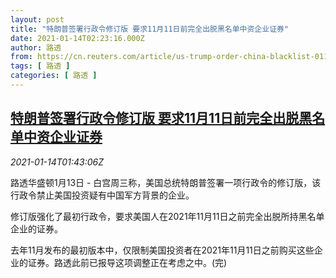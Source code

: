 ```yaml
---
layout: post
title: "特朗普签署行政令修订版 要求11月11日前完全出脱黑名单中资企业证券"
date: 2021-01-14T02:23:16.000Z
author: 路透
from: https://cn.reuters.com/article/us-trump-order-china-blacklist-0114-idCNKBS29J06V
tags: [ 路透 ]
categories: [ 路透 ]
---
```

<!--1610590996000-->
[特朗普签署行政令修订版 要求11月11日前完全出脱黑名单中资企业证券](https://cn.reuters.com/article/us-trump-order-china-blacklist-0114-idCNKBS29J06V)
------

<div>
<div><i>2021-01-14T01:43:06Z</i></div><p>路透华盛顿1月13日 - 白宫周三称，美国总统特朗普签署一项行政令的修订版，该行政令禁止美国投资疑有中国军方背景的企业。</p><p>修订版强化了最初行政令，要求美国人在2021年11月11日之前完全出脱所持黑名单企业的证券。</p><p>去年11月发布的最初版本中，仅限制美国投资者在2021年11月11日之前购买这些企业的证券。路透此前已报导这项调整正在考虑之中。(完)</p>
</div>
